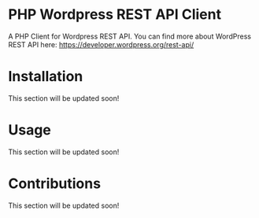# PHP Wordpress REST API Client
A PHP Client for  Wordpress REST API. You can find more about WordPress REST API here: https://developer.wordpress.org/rest-api/
# Installation
This section will be updated soon!
# Usage
This section will be updated soon!
# Contributions
This section will be updated soon!
